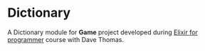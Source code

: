 # Dictionary

A Dictionary module for **Game**  project developed during [Elixir for programmer](https://codestool.coding-gnome.com/courses/elixir-for-programmers) course with Dave Thomas.
